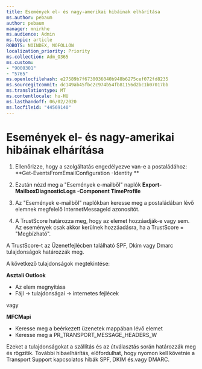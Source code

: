 ```yaml
---
title: Események el- és nagy-amerikai hibáinak elhárítása
ms.author: pebaum
author: pebaum
manager: mnirkhe
ms.audience: Admin
ms.topic: article
ROBOTS: NOINDEX, NOFOLLOW
localization_priority: Priority
ms.collection: Adm_O365
ms.custom:
- "9000301"
- "5765"
ms.openlocfilehash: e27589b7f6730036040b948b6275cef072fd8235
ms.sourcegitcommit: dc149ab45fbc2c974b54fb81156d2bc1b07017bb
ms.translationtype: MT
ms.contentlocale: hu-HU
ms.lasthandoff: 06/02/2020
ms.locfileid: "44569140"
---
```

# <a name="troubleshooting-events-from-email"></a>Események el- és nagy-amerikai hibáinak elhárítása

1. Ellenőrizze, hogy a szolgáltatás engedélyezve van-e a postaládához: **Get-EventsFromEmailConfiguration -Identity <mailbox> **

2. Ezután nézd meg a "Események e-mailből" naplók **Export-MailboxDiagnosticLogs <mailbox> -Component TimeProfile**

3. Az "Események e-mailből" naplókban keresse meg a postaládában lévő elemnek megfelelő InternetMessageId azonosítót.  

4. A TrustScore határozza meg, hogy az elemet hozzáadják-e vagy sem. Az események csak akkor kerülnek hozzáadásra, ha a TrustScore = "Megbízható".

A TrustScore-t az Üzenetfejlécben található SPF, Dkim vagy Dmarc tulajdonságok határozzák meg.

A következő tulajdonságok megtekintése:

**Asztali Outlook**

- Az elem megnyitása
- Fájl -> tulajdonságai -> internetes fejlécek

vagy

**MFCMapi**

- Keresse meg a beérkezett üzenetek mappában lévő elemet
- Keresse meg a PR_TRANSPORT_MESSAGE_HEADERS_W

Ezeket a tulajdonságokat a szállítás és az útválasztás során határozzák meg és rögzítik. További hibaelhárítás, előfordulhat, hogy nyomon kell követnie a Transport Support kapcsolatos hibák SPF, DKIM és.vagy DMARC.